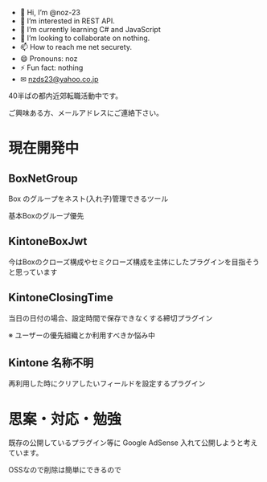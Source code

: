 - 👋 Hi, I’m @noz-23
- 👀 I’m interested in REST API.
- 🌱 I’m currently learning C# and JavaScript
- 💞️ I’m looking to collaborate on nothing.
- 📫 How to reach me net securety.
- 😄 Pronouns: noz
- ⚡ Fun fact: nothing
- ✉ nzds23@yahoo.co.jp

<!---
noz-23/noz-23 is a ✨ special ✨ repository because its `README.md` (this file) appears on your GitHub profile.
You can click the Preview link to take a look at your changes.
--->

40半ばの都内近郊転職活動中です。

ご興味ある方、メールアドレスにご連絡下さい。

# 現在開発中

## BoxNetGroup

Box のグループをネスト(入れ子)管理できるツール

基本Boxのグループ優先

## KintoneBoxJwt

今はBoxのクローズ構成やセミクローズ構成を主体にしたプラグインを目指そうと思っています

## KintoneClosingTime

当日の日付の場合、設定時間で保存できなくする締切プラグイン

※ ユーザーの優先組織とか利用すべきか悩み中

## Kintone 名称不明

再利用した時にクリアしたいフィールドを設定するプラグイン

# 思案・対応・勉強

既存の公開しているプラグイン等に Google AdSense 入れて公開しようと考えています。

OSSなので削除は簡単にできるので
